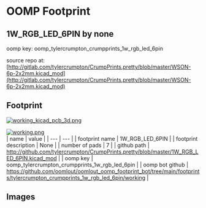 # OOMP Footprint  
## 1W_RGB_LED_6PIN  by none  
  
oomp key: oomp_tylercrumpton_crumpprints_1w_rgb_led_6pin  
  
source repo at: [http://gitlab.com/tylercrumpton/CrumpPrints.pretty/blob/master/WSON-6p-2x2mm.kicad_mod](http://gitlab.com/tylercrumpton/CrumpPrints.pretty/blob/master/WSON-6p-2x2mm.kicad_mod)  
## Footprint  
  
[![working_kicad_pcb_3d.png](working_kicad_pcb_3d_600.png)](working_kicad_pcb_3d.png)  
  
[![working.png](working_600.png)](working.png)  
| name | value | 
| --- | --- | 
| footprint name | 1W_RGB_LED_6PIN | 
| footprint description | None | 
| number of pads | 7 | 
| github path | http://github.com/tylercrumpton/CrumpPrints.pretty/blob/master/1W_RGB_LED_6PIN.kicad_mod | 
| oomp key | oomp_tylercrumpton_crumpprints_1w_rgb_led_6pin | 
| oomp bot github | https://github.com/oomlout/oomlout_oomp_footprint_bot/tree/main/footprints/tylercrumpton_crumpprints_1w_rgb_led_6pin/working | 
## Images  
